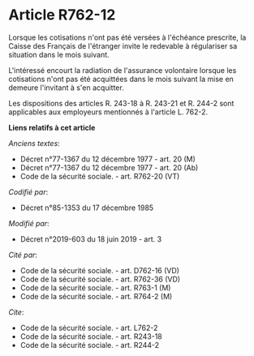 # Article R762-12

Lorsque les cotisations n'ont pas été versées à l'échéance prescrite, la Caisse des Français de l'étranger invite le
redevable à régulariser sa situation dans le mois suivant. 

L'intéressé encourt la radiation de l'assurance volontaire lorsque les cotisations n'ont pas été acquittées dans le mois
suivant la mise en demeure l'invitant à s'en acquitter. 

Les dispositions des articles R. 243-18 à R. 243-21 et R. 244-2 sont applicables aux employeurs mentionnés à l'article L.
762-2.

**Liens relatifs à cet article**

_Anciens textes_:

  - Décret n°77-1367 du 12 décembre 1977 - art. 20 (M)
  - Décret n°77-1367 du 12 décembre 1977 - art. 20 (Ab)
  - Code de la sécurité sociale. - art. R762-20 (VT)

_Codifié par_:

  - Décret n°85-1353 du 17 décembre 1985

_Modifié par_:

  - Décret n°2019-603 du 18 juin 2019 - art. 3

_Cité par_:

  - Code de la sécurité sociale. - art. D762-16 (VD)
  - Code de la sécurité sociale. - art. R762-36 (VD)
  - Code de la sécurité sociale. - art. R763-1 (M)
  - Code de la sécurité sociale. - art. R764-2 (M)

_Cite_:

  - Code de la sécurité sociale. - art. L762-2
  - Code de la sécurité sociale. - art. R243-18
  - Code de la sécurité sociale. - art. R244-2
